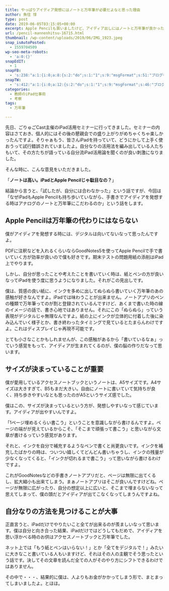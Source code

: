 ```yaml
---
title: やっぱりアイディア発想にはノートと万年筆が必要だよなと思った理由
author: 魚住 惇
type: post
date: 2019-06-05T03:15:05+00:00
excerpt: Apple Pencilも買いましたけど、アイディア出しにはノートと万年筆が良かったなという話をします。
url: /pencil-mannenhitsu-16715.html
thumbnail: /wp-content/uploads/2019/06/IMG_1923.jpeg
snap_isAutoPosted:
  - 1559704509
wp-seo-meta-robots:
  - 'a:0:{}'
snapEdIT:
  - 1
snapFB:
  - 's:238:"a:1:{i:0;a:8:{s:2:"do";s:1:"1";s:9:"msgFormat";s:51:"ブログを更新しました！%TITLE% %SITENAME%";s:8:"postType";s:1:"A";s:9:"isAutoImg";s:1:"A";s:8:"imgToUse";s:0:"";s:9:"isAutoURL";s:1:"A";s:8:"urlToUse";s:0:"";s:4:"doFB";i:0;}}";'
snapTW:
  - 's:412:"a:1:{i:0;a:12:{s:2:"do";s:1:"1";s:9:"msgFormat";s:46:"ブログを更新しました: %TITLE%  %URL%";s:8:"attchImg";s:1:"1";s:9:"isAutoImg";s:1:"A";s:8:"imgToUse";s:0:"";s:9:"isAutoURL";s:1:"A";s:8:"urlToUse";s:0:"";s:4:"doTW";i:0;s:8:"isPosted";s:1:"1";s:4:"pgID";s:19:"1136109448676618240";s:7:"postURL";s:56:"https://twitter.com/jun3010me/status/1136109448676618240";s:5:"pDate";s:19:"2019-06-05 03:16:15";}}";'
categories:
  - 教師のiPad仕事術
  - 考察
tags:
  - 万年筆

---
```

先日、ごりゅごCast主催のiPad活用セミナーに行ってきました。セミナーの内容はさておき、個人的にはその後の懇親会での盛り上がりがめちゃくちゃ楽しかったんですよ。そりゃぁもう、皆さんiPadを持っていて、どうにかして上手く使おうって試行錯誤されていましたよ。自分なりの活用法を編み出している人たちもいて、その方たちが語っている自分流iPad活用論を聞くのが良い刺激になりました。

そんな時に、こんな意見をいただきました。

「**ノートは高い。iPadとApple Pencilじゃ駄目なの？**」

結論から言うと、「試したが、自分には合わなかった」という話ですが、今回は「<span class="smb-highlighter">なぜiPadもApple Pencilも持ち歩いていながら、手書きでアイディアを発想する時はアナログのノートと万年筆にこだわるのか</span>」という話をします。

## Apple Pencilは万年筆の代わりにはならない

僕がアイディアを発想する時には、デジタルは向いてないなって思ったんですよ。

PDFに注釈などを入れるくらいならGoodNotes5を使ってApple Pencilで手で書いていく方が効率が良いので僕も好きです。期末テストの問題用紙の添削はiPad上でやります。

しかし、自分が思ったことや考えたことを書いていく時は、紙とペンの方が良いなってiPadを使う度に思うようになりました。それがこの見出しです。

僕は、質感の良い紙に、インクを多めに出してぬらぬら書いていく万年筆のあの感触が好きなんですよ。iPadでは味わうことが出来ません。ノートアプリのペンの種類で万年筆ってのが割と登録されているんですけど、あくまで書いた時の線のイメージの話で、書き心地ではありません。それにこの「ぬらぬら」っていう表現がデジタルじゃ無理なんですよ。紙の上にインクが立体的に付着した後に染み込んでいく様子とか、書き終わったタイミングで見ているとたまらんわけですよ。これはディスプレイじゃ再現不可能です。

とても小さなことかもしれませんが、この感触があるから「書いているなぁ」っていう感覚をもって、アイディアが生まれてくるのが、僕の脳の作りだなって思います。

## サイズが決まっていることが重要

僕が愛用しているアクセスノートブックというノートは、A5サイズです。A4サイズは大きすぎて、B5もまだ大きい。自由にノートに書いていて気持ちが良く、持ち歩きやすいなとも思ったのがA5というサイズ感でした。

僕はこの、サイズが決まっているという方が、発想しやすいなって感じています。アイディアが出やすいんですよ。

「1ページ埋めるくらい書こう」ということを意識しながら書けるんですよ。ページの端がが見えているからこそ、「そこまで頑張って書こう」と思いながら文章が書けるっていう感覚があります。

それと、インクを自分で補充するようなペンで書くと尚更良いです。インクを補充したばかりの時は、ついつい嬉しくてどんどん書いちゃうし、インクの残量が少なくなってくると、「インクが切れるまで書こう」って思いながら書けるわけですよ。

これがGoodNotesなどの手書きノートアプリだと、ページは無限に出てくるし、拡大縮小も出来てしまう。まぁノートアプリはそこが良いんですけどね。ページが無限に広がったり、自分の想定以上に広いと、そこまで埋まらないなって思えてしまって、僕の頭だとアイディアが出てこなくなってしまうんですよね。

## 自分なりの方法を見つけることが大事

正直言うと、iPadだけでやりたいこと全てが出来るのが羨ましいなって思います。僕は自分と向き合った結果、iPadだけではどうしてもだめで、アイディアを思い浮かべる時のお供はアクセスノートブックと万年筆でした。

ネット上では「もう紙とペンはいらない！」とか「全てをデジタルで！」みたいに大きなこと書いている人もいますけど、それはその人の主観でそう思ったという話です。決してその文章を読んだ全ての人がそのやり方にシフトできるわけではありません。

その中で・・・、結果的に僕は、人よりもお金がかかってしまう形で、まとまってしまいましたよ。とほほ。